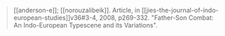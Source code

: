 > [[anderson-e]]; [[norouzalibeik]].
> Article, in [[jies-the-journal-of-indo-european-studies]]v36#3-4, 2008, p269-332.
> "Father-Son Combat: An Indo-European Typescene and its Variations".

